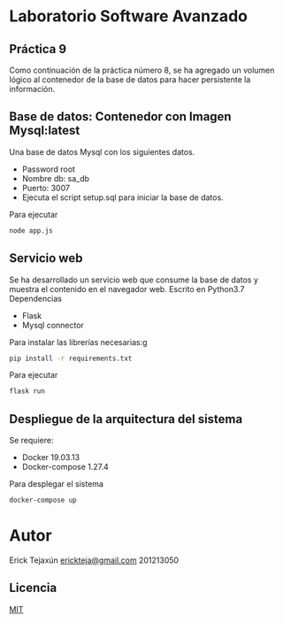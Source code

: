 # Laboratorio Software Avanzado
## Práctica 9

Como continuación de la práctica número 8, se ha agregado un volumen lógico al contenedor de la base de datos para hacer persistente la información.


## Base de datos: Contenedor con Imagen Mysql:latest
Una base de datos Mysql con los siguientes datos. 
-   Password root
-   Nombre db: sa_db
-   Puerto: 3007 
-   Ejecuta el script setup.sql para iniciar la base de datos. 


Para ejecutar 

```bash
node app.js
```


## Servicio web 
Se ha desarrollado un servicio web que consume la base de datos y muestra el contenido en el 
navegador web. Escrito en Python3.7
Dependencias
-   Flask
-   Mysql connector


Para instalar las librerías necesarias:g
```bash
pip install -r requirements.txt
```

Para ejecutar 

```bash
flask run
```



## Despliegue de la arquitectura del sistema
Se requiere: 

-   Docker 19.03.13
-   Docker-compose 1.27.4

Para desplegar el sistema
```bash
docker-compose up
```





# Autor
  Erick Tejaxún
  erickteja@gmail.com
  201213050


## Licencia
[MIT](https://choosealicense.com/licenses/mit/)